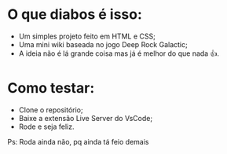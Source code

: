 # O que diabos é isso: 
- Um simples projeto feito em HTML e CSS;
- Uma mini wiki baseada no jogo Deep Rock Galactic;
- A ideia não é lá grande coisa mas já é melhor do que nada 👍.


# Como testar: 
- Clone o repositório;
- Baixe a extensão Live Server do VsCode;
- Rode e seja feliz.

Ps: Roda ainda não, pq ainda tá feio demais
